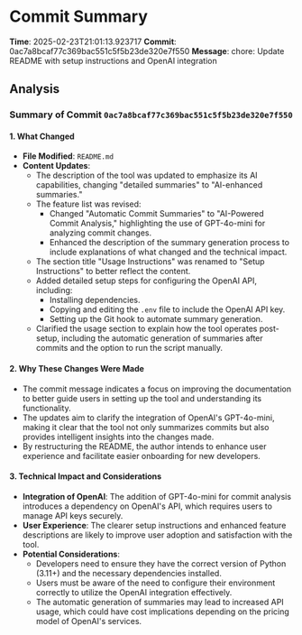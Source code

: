 # Commit Summary

**Time**: 2025-02-23T21:01:13.923717
**Commit**: 0ac7a8bcaf77c369bac551c5f5b23de320e7f550
**Message**: chore: Update README with setup instructions and OpenAI integration

## Analysis

### Summary of Commit `0ac7a8bcaf77c369bac551c5f5b23de320e7f550`

#### 1. What Changed
- **File Modified**: `README.md`
- **Content Updates**:
  - The description of the tool was updated to emphasize its AI capabilities, changing "detailed summaries" to "AI-enhanced summaries."
  - The feature list was revised:
    - Changed "Automatic Commit Summaries" to "AI-Powered Commit Analysis," highlighting the use of GPT-4o-mini for analyzing commit changes.
    - Enhanced the description of the summary generation process to include explanations of what changed and the technical impact.
  - The section title "Usage Instructions" was renamed to "Setup Instructions" to better reflect the content.
  - Added detailed setup steps for configuring the OpenAI API, including:
    - Installing dependencies.
    - Copying and editing the `.env` file to include the OpenAI API key.
    - Setting up the Git hook to automate summary generation.
  - Clarified the usage section to explain how the tool operates post-setup, including the automatic generation of summaries after commits and the option to run the script manually.

#### 2. Why These Changes Were Made
- The commit message indicates a focus on improving the documentation to better guide users in setting up the tool and understanding its functionality.
- The updates aim to clarify the integration of OpenAI's GPT-4o-mini, making it clear that the tool not only summarizes commits but also provides intelligent insights into the changes made.
- By restructuring the README, the author intends to enhance user experience and facilitate easier onboarding for new developers.

#### 3. Technical Impact and Considerations
- **Integration of OpenAI**: The addition of GPT-4o-mini for commit analysis introduces a dependency on OpenAI's API, which requires users to manage API keys securely.
- **User Experience**: The clearer setup instructions and enhanced feature descriptions are likely to improve user adoption and satisfaction with the tool.
- **Potential Considerations**:
  - Developers need to ensure they have the correct version of Python (3.11+) and the necessary dependencies installed.
  - Users must be aware of the need to configure their environment correctly to utilize the OpenAI integration effectively.
  - The automatic generation of summaries may lead to increased API usage, which could have cost implications depending on the pricing model of OpenAI's services.
